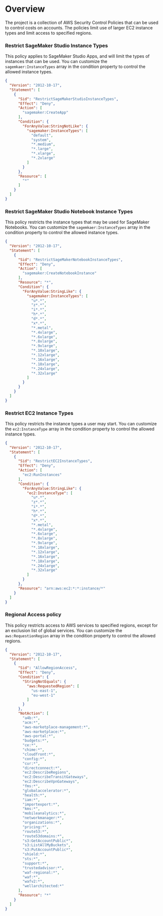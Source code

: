 
# Overview

The project is a collection of AWS Security Control Policies that can be used to control costs on accounts. 
The policies limit use of larger EC2 instance types and limit access to specified regions.

### Restrict SageMaker Studio Instance Types

This policy applies to SageMaker Studio Apps, and will limit the types of instances that can be used. 
You can customize the `sagemkaer:InstanceTypes` array in the condition property to control the allowed instance types.
```json
{
  "Version": "2012-10-17",
  "Statement": [
    {
      "Sid": "RestrictSageMakerStudioInstanceTypes",
      "Effect": "Deny",
      "Action": [
        "sagemaker:CreateApp"
      ],
      "Condition": {
        "ForAnyValue:StringNotLike": {
          "sagemaker:InstanceTypes": [
            "default",
            "system",
            "*.medium",
            "*.large",
            "*.xlarge",
            "*.2xlarge"
          ]
        }
      },
      "Resource": [
        "*"
      ]
    }
  ]
}
```

### Restrict SageMaker Studio Notebook Instance Types

This policy restricts the instance types that may be used for SageMaker Notebooks. 
You can customize the `sagemkaer:InstanceTypes` array in the condition property to control the allowed instance types.

```json
{
  "Version": "2012-10-17",
  "Statement": [
    {
      "Sid": "RestrictSageMakerNotebookInstanceTypes",
      "Effect": "Deny",
      "Action": [
        "sagemaker:CreateNotebookInstance"
      ],
      "Resource": "*",
      "Condition": {
        "ForAnyValue:StringLike": {
          "sagemaker:InstanceTypes": [
            "u*.*",
            "z*.*",
            "i*.*",
            "h*.*",
            "d*.*",
            "x*.*",
            "*.metal",
            "*.4xlarge",
            "*.6xlarge",
            "*.8xlarge",
            "*.9xlarge",
            "*.10xlarge",
            "*.12xlarge",
            "*.16xlarge",
            "*.18xlarge",
            "*.24xlarge",
            "*.32xlarge"
          ]
        }
      }
    }
  ]
}
```

### Restrict EC2 Instance Types

This policy restricts the instance types a user may start. 
You can customize the `ec2:InstanceType` array in the condition property to control the allowed instance types.



```json
{
  "Version": "2012-10-17",
  "Statement": [
    {
      "Sid": "RestrictEC2InstanceTypes",
      "Effect": "Deny",
      "Action": [
        "ec2:RunInstances"
      ],
      "Condition": {
        "ForAnyValue:StringLike": {
          "ec2:InstanceType": [
            "u*.*",
            "z*.*",
            "i*.*",
            "h*.*",
            "d*.*",
            "x*.*",
            "*.metal",
            "*.4xlarge",
            "*.6xlarge",
            "*.8xlarge",
            "*.9xlarge",
            "*.10xlarge",
            "*.12xlarge",
            "*.16xlarge",
            "*.18xlarge",
            "*.24xlarge",
            "*.32xlarge"
          ]
        }
      },
      "Resource": "arn:aws:ec2:*:*:instance/*"
    }
  ]
}
```

### Regional Access policy

This policy restricts access to AWS services to specified regions, except for an exclusion list of global services.
You can customize the `aws:RequestionRegion` array in the condition property to control the allowed regions.

```json
{
  "Version": "2012-10-17",
  "Statement": [
    {
      "Sid": "AllowRegionAccess",
      "Effect": "Deny",
      "Condition": {
        "StringNotEquals": {
          "aws:RequestedRegion": [
            "us-east-1", 
            "eu-west-1"
          ]
        }
      },
      "NotAction": [
        "a4b:*",
        "acm:*",
        "aws-marketplace-management:*",
        "aws-marketplace:*",
        "aws-portal:*",
        "budgets:*",
        "ce:*",
        "chime:*",
        "cloudfront:*",
        "config:*",
        "cur:*",
        "directconnect:*",
        "ec2:DescribeRegions",
        "ec2:DescribeTransitGateways",
        "ec2:DescribeVpnGateways",
        "fms:*",
        "globalaccelerator:*",
        "health:*",
        "iam:*",
        "importexport:*",
        "kms:*",
        "mobileanalytics:*",
        "networkmanager:*",
        "organizations:*",
        "pricing:*",
        "route53:*",
        "route53domains:*",
        "s3:GetAccountPublic*",
        "s3:ListAllMyBuckets",
        "s3:PutAccountPublic*",
        "shield:*",
        "sts:*",
        "support:*",
        "trustedadvisor:*",
        "waf-regional:*",
        "waf:*",
        "wafv2:*",
        "wellarchitected:*"
      ],
      "Resource": "*"
    }
  ]
}
```